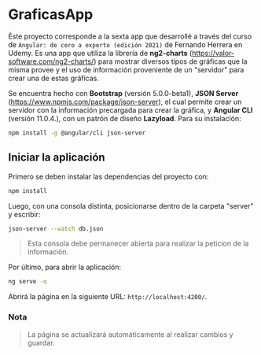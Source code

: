 # GraficasApp

Éste proyecto corresponde a la sexta app que desarrollé a través del curso de `Angular: de cero a experto (edición 2021)` de Fernando Herrera en Udemy. Es una app que utiliza la librería de **ng2-charts** (https://valor-software.com/ng2-charts/) para mostrar diversos tipos de gráficas que la misma provee y el uso de información proveniente de un "servidor" para crear una de estas gráficas.

Se encuentra hecho con **Bootstrap** (versión 5.0.0-beta1), **JSON Server** (https://www.npmjs.com/package/json-server), el cual permite crear un servidor con la información precargada para crear la gráfica, y **Angular CLI** (versión 11.0.4.), con un patrón de diseño **Lazyload**. Para su instalación:

```bash
npm install -g @angular/cli json-server
```

## Iniciar la aplicación

Primero se deben instalar las dependencias del proyecto con:

```bash
npm install
```

Luego, con una consola distinta, posicionarse dentro de la carpeta "server" y escribir:

```bash
json-server --watch db.json
```

> Esta consola debe permanecer abierta para realizar la peticion de la información.

Por último, para abrir la aplicación:

```bash
ng serve -o
```

Abrirá la página en la siguiente URL: `http://localhost:4200/`.

### Nota

> La página se actualizará automáticamente al realizar cambios y guardar.
